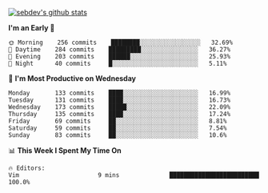 [![sebdev's github stats](https://github-readme-stats.vercel.app/api?username=sebdeveloper6952)](https://github.com/anuraghazra/github-readme-stats)
<!--START_SECTION:waka-->
**I'm an Early 🐤** 

```text
🌞 Morning    256 commits    ████████░░░░░░░░░░░░░░░░░   32.69% 
🌆 Daytime    284 commits    █████████░░░░░░░░░░░░░░░░   36.27% 
🌃 Evening    203 commits    ██████░░░░░░░░░░░░░░░░░░░   25.93% 
🌙 Night      40 commits     █░░░░░░░░░░░░░░░░░░░░░░░░   5.11%

```
📅 **I'm Most Productive on Wednesday** 

```text
Monday       133 commits    ████░░░░░░░░░░░░░░░░░░░░░   16.99% 
Tuesday      131 commits    ████░░░░░░░░░░░░░░░░░░░░░   16.73% 
Wednesday    173 commits    █████░░░░░░░░░░░░░░░░░░░░   22.09% 
Thursday     135 commits    ████░░░░░░░░░░░░░░░░░░░░░   17.24% 
Friday       69 commits     ██░░░░░░░░░░░░░░░░░░░░░░░   8.81% 
Saturday     59 commits     ██░░░░░░░░░░░░░░░░░░░░░░░   7.54% 
Sunday       83 commits     ██░░░░░░░░░░░░░░░░░░░░░░░   10.6%

```


📊 **This Week I Spent My Time On** 

```text
🔥 Editors: 
Vim                      9 mins              █████████████████████████   100.0%

```


<!--END_SECTION:waka-->
